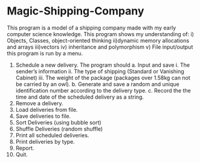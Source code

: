 # Magic-Shipping-Company
This program is a model of a shipping company made with my early computer science knowledge.
This program shows my understanding of:
                                                i) Objects, Classes, object-oriented thinking
                                                ii)dynamic memory allocations and arrays
                                                iii)vectors
                                                iv) inheritance and polymorphism
                                                v) File input/output
this program is run by a menu.
1. Schedule a new delivery. The program should
       a. Input and save
              i. The sender’s information
              ii. The type of shipping (Standard or Vanishing Cabinet)
             iii. The weight of the package (packages over 1.58kg can not be carried
              by an owl).
       b. Generate and save a random and unique identification number according to
          the delivery type.
       c. Record the the time and date of the scheduled delivery as a string.
2. Remove a delivery.
3. Load deliveries from file.
4. Save deliveries to file.
5. Sort Deliveries  (using bubble sort)
6. Shuffle Deliveries (random shuffle)
7. Print all scheduled deliveries.
8. Print deliveries by type.
9. Report.
10. Quit.
